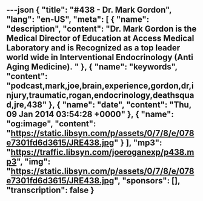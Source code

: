 ---json
{
  "title": "#438 - Dr. Mark Gordon",
  "lang": "en-US",
  "meta": [
    {
      "name": "description",
      "content": "Dr. Mark Gordon is the Medical Director of Education at Access Medical Laboratory and is Recognized as a top leader world wide in Interventional Endocrinology (Anti Aging Medicine). "
    },
    {
      "name": "keywords",
      "content": "podcast,mark,joe,brain,experience,gordon,dr,injury,traumatic,rogan,endocrinology,deathsquad,jre,438"
    },
    {
      "name": "date",
      "content": "Thu, 09 Jan 2014 03:54:28 +0000"
    },
    {
      "name": "og:image",
      "content": "https://static.libsyn.com/p/assets/0/7/8/e/078e7301fd6d3615/JRE438.jpg"
    }
  ],
  "mp3": "https://traffic.libsyn.com/joeroganexp/p438.mp3",
  "img": "https://static.libsyn.com/p/assets/0/7/8/e/078e7301fd6d3615/JRE438.jpg",
  "sponsors": [],
  "transcription": false
}
---
<episode-header />

<timemark seconds="0" />

<transcribe-call-to-action />

<episode-footer />